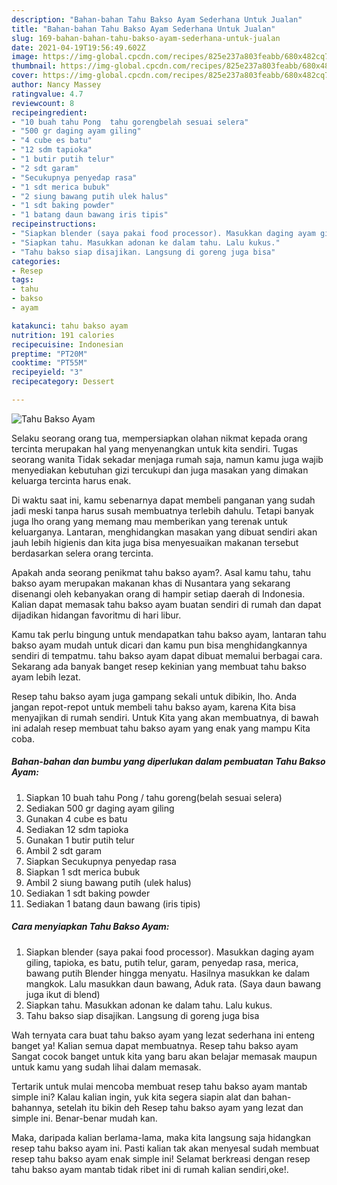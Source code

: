 ```yaml
---
description: "Bahan-bahan Tahu Bakso Ayam Sederhana Untuk Jualan"
title: "Bahan-bahan Tahu Bakso Ayam Sederhana Untuk Jualan"
slug: 169-bahan-bahan-tahu-bakso-ayam-sederhana-untuk-jualan
date: 2021-04-19T19:56:49.602Z
image: https://img-global.cpcdn.com/recipes/825e237a803feabb/680x482cq70/tahu-bakso-ayam-foto-resep-utama.jpg
thumbnail: https://img-global.cpcdn.com/recipes/825e237a803feabb/680x482cq70/tahu-bakso-ayam-foto-resep-utama.jpg
cover: https://img-global.cpcdn.com/recipes/825e237a803feabb/680x482cq70/tahu-bakso-ayam-foto-resep-utama.jpg
author: Nancy Massey
ratingvalue: 4.7
reviewcount: 8
recipeingredient:
- "10 buah tahu Pong  tahu gorengbelah sesuai selera"
- "500 gr daging ayam giling"
- "4 cube es batu"
- "12 sdm tapioka"
- "1 butir putih telur"
- "2 sdt garam"
- "Secukupnya penyedap rasa"
- "1 sdt merica bubuk"
- "2 siung bawang putih ulek halus"
- "1 sdt baking powder"
- "1 batang daun bawang iris tipis"
recipeinstructions:
- "Siapkan blender (saya pakai food processor). Masukkan daging ayam giling, tapioka, es batu, putih telur, garam, penyedap rasa, merica, bawang putih Blender hingga menyatu. Hasilnya masukkan ke dalam mangkok. Lalu masukkan daun bawang, Aduk rata. (Saya daun bawang juga ikut di blend)"
- "Siapkan tahu. Masukkan adonan ke dalam tahu. Lalu kukus."
- "Tahu bakso siap disajikan. Langsung di goreng juga bisa"
categories:
- Resep
tags:
- tahu
- bakso
- ayam

katakunci: tahu bakso ayam 
nutrition: 191 calories
recipecuisine: Indonesian
preptime: "PT20M"
cooktime: "PT55M"
recipeyield: "3"
recipecategory: Dessert

---
```



![Tahu Bakso Ayam](https://img-global.cpcdn.com/recipes/825e237a803feabb/680x482cq70/tahu-bakso-ayam-foto-resep-utama.jpg)

Selaku seorang orang tua, mempersiapkan olahan nikmat kepada orang tercinta merupakan hal yang menyenangkan untuk kita sendiri. Tugas seorang  wanita Tidak sekadar menjaga rumah saja, namun kamu juga wajib menyediakan kebutuhan gizi tercukupi dan juga masakan yang dimakan keluarga tercinta harus enak.

Di waktu  saat ini, kamu sebenarnya dapat membeli panganan yang sudah jadi meski tanpa harus susah membuatnya terlebih dahulu. Tetapi banyak juga lho orang yang memang mau memberikan yang terenak untuk keluarganya. Lantaran, menghidangkan masakan yang dibuat sendiri akan jauh lebih higienis dan kita juga bisa menyesuaikan makanan tersebut berdasarkan selera orang tercinta. 



Apakah anda seorang penikmat tahu bakso ayam?. Asal kamu tahu, tahu bakso ayam merupakan makanan khas di Nusantara yang sekarang disenangi oleh kebanyakan orang di hampir setiap daerah di Indonesia. Kalian dapat memasak tahu bakso ayam buatan sendiri di rumah dan dapat dijadikan hidangan favoritmu di hari libur.

Kamu tak perlu bingung untuk mendapatkan tahu bakso ayam, lantaran tahu bakso ayam mudah untuk dicari dan kamu pun bisa menghidangkannya sendiri di tempatmu. tahu bakso ayam dapat dibuat memalui berbagai cara. Sekarang ada banyak banget resep kekinian yang membuat tahu bakso ayam lebih lezat.

Resep tahu bakso ayam juga gampang sekali untuk dibikin, lho. Anda jangan repot-repot untuk membeli tahu bakso ayam, karena Kita bisa menyajikan di rumah sendiri. Untuk Kita yang akan membuatnya, di bawah ini adalah resep membuat tahu bakso ayam yang enak yang mampu Kita coba.

<!--inarticleads1-->

##### Bahan-bahan dan bumbu yang diperlukan dalam pembuatan Tahu Bakso Ayam:

1. Siapkan 10 buah tahu Pong / tahu goreng(belah sesuai selera)
1. Sediakan 500 gr daging ayam giling
1. Gunakan 4 cube es batu
1. Sediakan 12 sdm tapioka
1. Gunakan 1 butir putih telur
1. Ambil 2 sdt garam
1. Siapkan Secukupnya penyedap rasa
1. Siapkan 1 sdt merica bubuk
1. Ambil 2 siung bawang putih (ulek halus)
1. Sediakan 1 sdt baking powder
1. Sediakan 1 batang daun bawang (iris tipis)




<!--inarticleads2-->

##### Cara menyiapkan Tahu Bakso Ayam:

1. Siapkan blender (saya pakai food processor). Masukkan daging ayam giling, tapioka, es batu, putih telur, garam, penyedap rasa, merica, bawang putih Blender hingga menyatu. Hasilnya masukkan ke dalam mangkok. Lalu masukkan daun bawang, Aduk rata. (Saya daun bawang juga ikut di blend)
1. Siapkan tahu. Masukkan adonan ke dalam tahu. Lalu kukus.
1. Tahu bakso siap disajikan. Langsung di goreng juga bisa




Wah ternyata cara buat tahu bakso ayam yang lezat sederhana ini enteng banget ya! Kalian semua dapat membuatnya. Resep tahu bakso ayam Sangat cocok banget untuk kita yang baru akan belajar memasak maupun untuk kamu yang sudah lihai dalam memasak.

Tertarik untuk mulai mencoba membuat resep tahu bakso ayam mantab simple ini? Kalau kalian ingin, yuk kita segera siapin alat dan bahan-bahannya, setelah itu bikin deh Resep tahu bakso ayam yang lezat dan simple ini. Benar-benar mudah kan. 

Maka, daripada kalian berlama-lama, maka kita langsung saja hidangkan resep tahu bakso ayam ini. Pasti kalian tak akan menyesal sudah membuat resep tahu bakso ayam enak simple ini! Selamat berkreasi dengan resep tahu bakso ayam mantab tidak ribet ini di rumah kalian sendiri,oke!.

